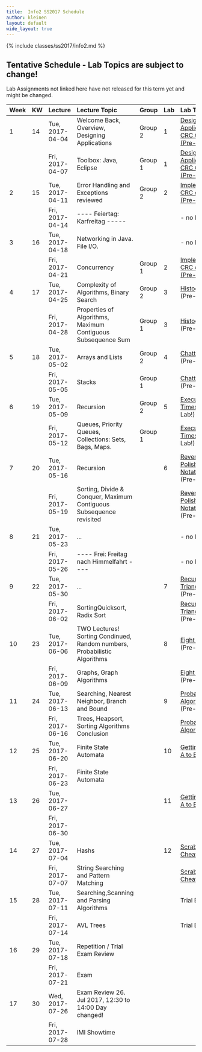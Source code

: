 ```yaml
---
title:  Info2 SS2017 Schedule
author: kleinen
layout: default
wide_layout: true
---
```

{% include classes/ss2017/info2.md %}

## Tentative Schedule - Lab Topics are subject to change!
Lab Assignments not linked here have not released for this term yet and
might be changed.

| Week | KW | Lecture                                        | Lecture Topic                                                                        | Group   | Lab | Lab Topic                                                         |
|:-----|:---|:-----------------------------------------------|:-------------------------------------------------------------------------------------|:--------|:----|:------------------------------------------------------------------|
| 1    | 14 | Tue, 2017-04-04                                | Welcome Back, Overview, Designing Applications                                       | Group 2 | 1   | [Designing an Application, CRC Cards  (Pre-Lab!)](../labs/lab-01) |
|      |    | Fri, 2017-04-07                                | Toolbox: Java, Eclipse                                                               | Group 1 | 1   | [Designing an Application, CRC Cards  (Pre-Lab!)](../labs/lab-01) |
| 2    | 15 | Tue, 2017-04-11                                | Error Handling and Exceptions reviewed                                               | Group 2 | 2   | [Implementing CRC cards (Pre-Lab!)](../labs/lab-02)               |
|      |    | Fri, 2017-04-14                                | ---- Feiertag: Karfreitag -----                                                      |         |     | - no lab -                                                        |
| 3    | 16 | Tue, 2017-04-18                                | Networking in Java. File I/O.                                                        |         |     | - no lab -                                                        |
|      |    | Fri, 2017-04-21                                | Concurrency                                                                          | Group 1 | 2   | [Implementing CRC cards (Pre-Lab!)](../labs/lab-02)               |
| 4    | 17 | Tue, 2017-04-25                                | Complexity of Algorithms, Binary Search                                              | Group 2 | 3   | [Histogram](../labs/lab-03)  (Pre-Lab!)                           |
|      |    | Fri, 2017-04-28                                | Properties of Algorithms, Maximum Contiguous Subsequence Sum                         | Group 1 | 3   | [Histogram](../labs/lab-03)  (Pre-Lab!)                           |
| 5    | 18 | Tue, 2017-05-02                                | Arrays and Lists                                                                     | Group 2 | 4   | [Chatterbox](../labs/lab-04)  (Pre-Lab!)                          |
|      |    | Fri, 2017-05-05                                | Stacks                                                                               | Group 1 |     | [Chatterbox](../labs/lab-04)  (Pre-Lab!)                          |
| 6    | 19 | Tue, 2017-05-09                                | Recursion                                                                            | Group 2 | 5   | [Execution Times](../labs/lab-05) (Pre-Lab!)                      |
|      |    | Fri, 2017-05-12                                | Queues, Priority Queues, Collections: Sets, Bags, Maps.                              | Group 1 |     | [Execution Times](../labs/lab-05)   (Pre-Lab!)                    |
| 7    | 20 | Tue, 2017-05-16                                | Recursion                                                                            |         | 6   | [Reverse Polish Notation](../labs/lab-06) (Pre-Lab!)              |
|      |    | Fri, 2017-05-19                                | Sorting, Divide & Conquer, Maximum Contiguous Subsequence revisited                  |         |     | [Reverse Polish Notation](../labs/lab-06) (Pre-Lab!)              |
| 8    | 21 | Tue, 2017-05-23                                | ...                                                                                  |         |     | - no lab -                                                        |
|      |    | Fri, 2017-05-26                                | ---- Frei: Freitag nach Himmelfahrt ----                                             |         |     | - no lab -                                                        |
| 9    | 22 | Tue, 2017-05-30                                | ...                                                                                  |         | 7   | [Recursive Triangles](../labs/lab-07) (Pre-Lab!)                  |
|      |    | Fri, 2017-06-02                                | SortingQuicksort, Radix Sort                                                         |         |     | [Recursive Triangles](../labs/lab-07)   (Pre-Lab!)                |
| 10   | 23 | Tue, 2017-06-06                                | TWO Lectures! Sorting Condinued, Random numbers, Probabilistic Algorithms            |         | 8   | [Eight Queens](../labs/lab-08) (Pre-Lab!)                         |
|      |    | Fri, 2017-06-09                                | Graphs, Graph Algorithms                                                             |         |     | [Eight Queens](../labs/lab-08)  (Pre-Lab!)                        |
| 11   | 24 | Tue, 2017-06-13                                | Searching, Nearest Neighbor, Branch and Bound                                        |         | 9   | [Probablistic Algorithms](../labs/lab-09)  (Pre-Lab!)             |
|      |    | Fri, 2017-06-16                                | Trees, Heapsort, Sorting Algorithms Conclusion                                       |         |     | [Probablistic Algorithms](../labs/lab-09)                         |
| 12   | 25 | Tue, 2017-06-20                                | Finite State Automata                                                                |         | 10  | [Getting from A to B](../labs/lab-10)                             |
|      |    | Fri, 2017-06-23                                | Finite State Automata                                                                |         |     |                                                                   |
| 13   | 26 | Tue, 2017-06-27                                |                                                                                      |         | 11  | [Getting from A to B](../labs/lab-10)                             |
|      |    | Fri, 2017-06-30                                |                                                                                      |         |     |                                                                   |
| 14   | 27 | Tue, 2017-07-04                                | Hashs                                                                                |         | 12  | [Scrabble Cheater](../labs/lab-11)                                |
|      |    | Fri, 2017-07-07                                | String Searching and Pattern Matching                                                |         |     | [Scrabble Cheater](../labs/lab-11)                                |
| 15   | 28 | Tue, 2017-07-11                                | Searching,Scanning and Parsing Algorithms                                            |         |     | Trial Exam                                                        |
|      |    | Fri, 2017-07-14                                | AVL Trees                                                                            |         |     | Trial Exam                                                        |
| 16   | 29 | Tue, 2017-07-18                                | Repetition / Trial Exam Review                                                       |         |     |                                                                   |
|      |    | Fri, 2017-07-21                                | Exam                                                                                 |         |     |                                                                   |
| 17   | 30 | <span class="attention">Wed, 2017-07-26</span> | Exam Review 26. Jul 2017, 12:30 to 14:00 <span class="attention">Day changed!</span> |         |     |                                                                   |
|      |    | Fri, 2017-07-28                                | IMI Showtime                                                                         |         |     |                                                                   |
